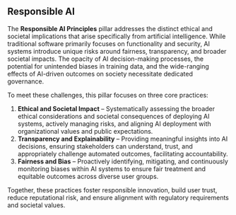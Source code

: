 ## Responsible AI

The **Responsible AI Principles** pillar addresses the distinct ethical and societal implications that arise specifically from artificial intelligence. While traditional software primarily focuses on functionality and security, AI systems introduce unique risks around fairness, transparency, and broader societal impacts. The opacity of AI decision-making processes, the potential for unintended biases in training data, and the wide-ranging effects of AI-driven outcomes on society necessitate dedicated governance.

To meet these challenges, this pillar focuses on three core practices:

1. **Ethical and Societal Impact** – Systematically assessing the broader ethical considerations and societal consequences of deploying AI systems, actively managing risks, and aligning AI deployment with organizational values and public expectations.
2. **Transparency and Explainability** – Providing meaningful insights into AI decisions, ensuring stakeholders can understand, trust, and appropriately challenge automated outcomes, facilitating accountability.
3. **Fairness and Bias** – Proactively identifying, mitigating, and continuously monitoring biases within AI systems to ensure fair treatment and equitable outcomes across diverse user groups.

Together, these practices foster responsible innovation, build user trust, reduce reputational risk, and ensure alignment with regulatory requirements and societal values.
